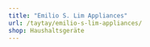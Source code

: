 ```yaml
---
title: "Emilio S. Lim Appliances"
url: /taytay/emilio-s-lim-appliances/
shop: Haushaltsgeräte
---
```


